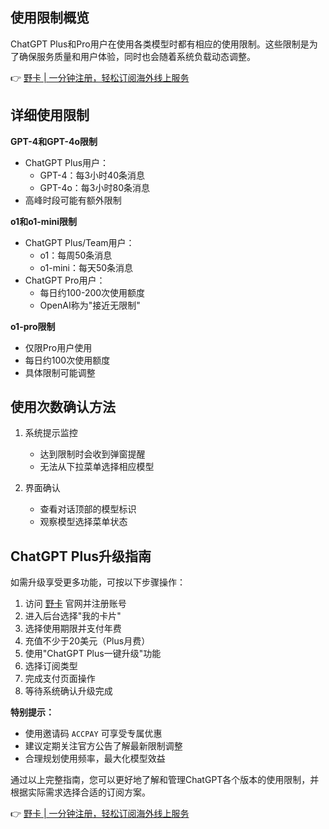 ## 使用限制概览

ChatGPT Plus和Pro用户在使用各类模型时都有相应的使用限制。这些限制是为了确保服务质量和用户体验，同时也会随着系统负载动态调整。

👉 [野卡 | 一分钟注册，轻松订阅海外线上服务](https://bit.ly/bewildcard)

## 详细使用限制

**GPT-4和GPT-4o限制**
- ChatGPT Plus用户：
  - GPT-4：每3小时40条消息
  - GPT-4o：每3小时80条消息
- 高峰时段可能有额外限制

**o1和o1-mini限制**
- ChatGPT Plus/Team用户：
  - o1：每周50条消息
  - o1-mini：每天50条消息
- ChatGPT Pro用户：
  - 每日约100-200次使用额度
  - OpenAI称为"接近无限制"

**o1-pro限制**
- 仅限Pro用户使用
- 每日约100次使用额度
- 具体限制可能调整

## 使用次数确认方法

1. 系统提示监控
   - 达到限制时会收到弹窗提醒
   - 无法从下拉菜单选择相应模型

2. 界面确认
   - 查看对话顶部的模型标识
   - 观察模型选择菜单状态

## ChatGPT Plus升级指南

如需升级享受更多功能，可按以下步骤操作：

1. 访问 [野卡](https://bit.ly/bewildcard) 官网并注册账号
2. 进入后台选择"我的卡片"
3. 选择使用期限并支付年费
4. 充值不少于20美元（Plus月费）
5. 使用"ChatGPT Plus一键升级"功能
6. 选择订阅类型
7. 完成支付页面操作
8. 等待系统确认升级完成

**特别提示：**
- 使用邀请码 `ACCPAY` 可享受专属优惠
- 建议定期关注官方公告了解最新限制调整
- 合理规划使用频率，最大化模型效益

通过以上完整指南，您可以更好地了解和管理ChatGPT各个版本的使用限制，并根据实际需求选择合适的订阅方案。

👉 [野卡 | 一分钟注册，轻松订阅海外线上服务](https://bit.ly/bewildcard)